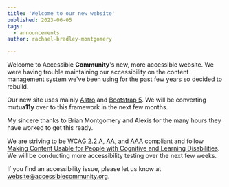 ```yaml
---
title: 'Welcome to our new website'
published: 2023-06-05
tags:
  - announcements
author: rachael-bradley-montgomery

---
```


Welcome to Accessible **Community**'s new, more accessible website. We were having trouble maintaining our accessibility on the content management system we've been using for the past few years so decided to rebuild. 

Our new site uses mainly [Astro](https://astro.build) and [Bootstrap 5](https://getbootstrap.com/). We will be converting mu**tua11y** over to this framework in the next few months. 

My sincere thanks to Brian Montgomery and Alexis for the many hours they have worked to get this ready.   

We are striving to be [WCAG 2.2 A, AA, and AAA](https://www.w3.org/TR/WCAG22/_) compliant and follow [Making Content Usable for People with Cognitive and Learning Disabilities](https://www.w3.org/TR/coga-usable/). We will be conducting more accessibility testing over the next few weeks.

If you find an accessibility issue, please let us know at website@accessiblecommunity.org. 